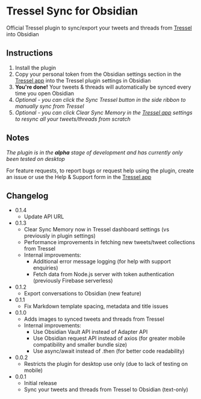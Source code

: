 # Tressel Sync for Obsidian

Official Tressel plugin to sync/export your tweets and threads from [Tressel](https://tressel.xyz) into Obsidian

## Instructions

1. Install the plugin
2. Copy your personal token from the Obsidian settings section in the [Tressel app](https://app.tressel.xyz) into the Tressel plugin settings in Obsidian
3. **You're done!** Your tweets & threads will automatically be synced every time you open Obsidian
4. *Optional - you can click the Sync Tressel button in the side ribbon to manually sync from Tressel*
5. *Optional - you can click Clear Sync Memory in the [Tressel app](https://app.tressel.xyz) settings to resync all your tweets/threads from scratch*

## Notes

*The plugin is in the **alpha** stage of development and has currently only been tested on desktop*

For feature requests, to report bugs or request help using the plugin, create an issue or use the Help & Support form in the [Tressel app](https://app.tressel.xyz)

## Changelog

- 0.1.4
  - Update API URL
- 0.1.3
  - Clear Sync Memory now in Tressel dashboard settings (vs previously in plugin settings)
  - Performance improvements in fetching new tweets/tweet collections from Tressel
  - Internal improvements:
    - Additional error message logging (for help with support enquiries)
    - Fetch data from Node.js server with token authentication (previously Firebase serverless)
- 0.1.2
  - Export conversations to Obsidian (new feature)
- 0.1.1
  - Fix Markdown template spacing, metadata and title issues
- 0.1.0
  - Adds images to synced tweets and threads from Tressel
  - Internal improvements:
    - Use Obsidian Vault API instead of Adapter API
    - Use Obsidian request API instead of axios (for greater mobile compatibility and smaller bundle size)
    - Use async/await instead of .then (for better code readability)
- 0.0.2
  - Restricts the plugin for desktop use only (due to lack of testing on mobile)
- 0.0.1
  - Initial release
  - Sync your tweets and threads from Tressel to Obsidian (text-only)
